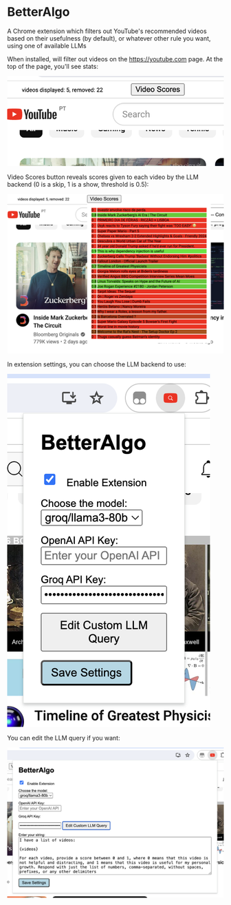 # BetterAlgo

A Chrome extension which filters out YouTube's recommended videos based on their usefulness (by default), or whatever other rule you want, using one of available LLMs

When installed, will filter out videos on the https://youtube.com page. At the top of the page, you'll see stats:

![video statistics with score button](README/preview.png)

Video Scores button reveals scores given to each video by the LLM backend (0 is a skip, 1 is a show, threshold is 0.5):

![video scores](README/preview-scores.png)

In extension settings, you can choose the LLM backend to use:

![extension settings](README/settings.png)

You can edit the LLM query if you want:

![extension settings with query](README/settings-full.png)
